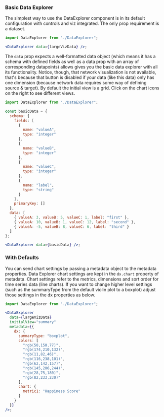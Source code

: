 ### Basic Data Explorer

The simplest way to use the DataExplorer component is in its default configuration with controls and viz integrated. The only prop requirement is a dataset.

<!-- Data = {data: object[], schema: {fields: object[], primaryKey: ?string[] }} -->

```jsx
import DataExplorer from "./DataExplorer";

<DataExplorer data={largeVizData} />;
```

The `data` prop expects a well-formatted data object (which means it has a schema with defined fields as well as a data prop with an array of corresponding datapoints) allows gives you the basic data explorer with all its functionality. Notice, though, that network visualization is not available, that's because that button is disabled if your data (like this data) only has one dimension (because network data requires some way of defining source & target).
By default the initial view is a grid. Click on the chart icons on the right to see different views.

```jsx
import DataExplorer from "./DataExplorer";

const basicData = {
  schema: {
    fields: [
      {
        name: "valueA",
        type: "integer"
      },
      {
        name: "valueB",
        type: "integer"
      },
      {
        name: "valueC",
        type: "integer"
      },
      {
        name: "label",
        type: "string"
      }
    ],
    primaryKey: []
  },
  data: [
    { valueA: 3, valueB: 5, valueC: 1, label: "first" },
    { valueA: 10, valueB: 1, valueC: 12, label: "second" },
    { valueA: -5, valueB: 8, valueC: 6, label: "third" }
  ]
};

<DataExplorer data={basicData} />;
```

### With Defaults

You can send chart settings by passing a metadata object to the metadata properties. Data Explorer chart settings are kept in the `dx.chart` property of metadata.
Chart settings refer to the metrics, dimensions and sort order for time series data (line charts). If you want to change higher level settings (such as the summaryType from the default violin plot to a boxplot) adjust those settings in the dx properties as below.

```jsx
import DataExplorer from "./DataExplorer";

<DataExplorer
  data={largeVizData}
  initialView="summary"
  metadata={{
    dx: {
      summaryType: "boxplot",
      colors: [
        "rgb(50,150,77)",
        "rgb(174,210,132)",
        "rgb(11,82,46)",
        "rgb(116,238,101)",
        "rgb(62,142,157)",
        "rgb(145,206,244)",
        "rgb(28,75,180)",
        "rgb(82,233,230)"
      ],
      chart: {
        metric1: "Happiness Score"
      }
    }
  }}
/>;
```
